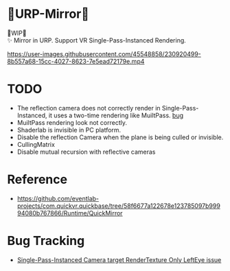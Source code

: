 # 🚧URP-Mirror🚧
🚧WIP🚧  
✨ Mirror in URP. Support VR Single-Pass-Instanced Rendering.

  https://user-images.githubusercontent.com/45548858/230920499-8b557a68-15cc-4027-8623-7e5ead72179e.mp4
# TODO 
- The reflection camera does not correctly render in Single-Pass-Instanced, it uses a two-time rendering like MuiltPass. [bug](#bug-tracking)
- MuiltPass rendering look not correctly.
- Shaderlab is invisible in PC platform.
- Disable the reflection Camera when the plane is being culled or invisible.
- CullingMatrix
- Disable mutual recursion with reflective cameras
# Reference
- https://github.com/eventlab-projects/com.quickvr.quickbase/tree/58f6677a122678e123785097b99994080b767866/Runtime/QuickMirror
# Bug Tracking
- [Single-Pass-Instanced Camera target RenderTexture Only LeftEye issue](https://issuetracker.unity3d.com/issues/xrsdk-urp-camera-with-a-rendertexture-does-not-render-in-stereo-in-spi-slash-multiview)
